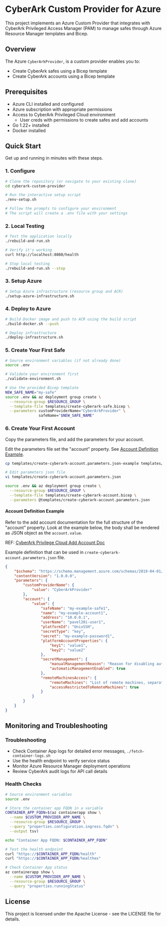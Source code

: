 # CyberArk Custom Provider for Azure

This project implements an Azure Custom Provider that integrates with CyberArk Privileged Access Manager (PAM) to manage safes through Azure Resource Manager templates and Bicep.

## Overview

The Azure `CyberArkProvider`, is a custom provider enables you to:

- Create CyberArk safes using a Bicep template
- Create CyberArk accounts using a Bicep template

## Prerequisites

- Azure CLI installed and configured
- Azure subscription with appropriate permissions
- Access to CyberArk Privileged Cloud environment
  - User creds with permissions to create safes and add accounts
- Go 1.22+ installed
- Docker installed

## Quick Start

Get up and running in minutes with these steps.

### 1. Configure

```bash
# Clone the repository (or navigate to your existing clone)
cd cyberark-custom-provider

# Run the interactive setup script
./env-setup.sh

# Follow the prompts to configure your environment
# The script will create a .env file with your settings
```

### 2. Local Testing

```bash
# Test the application locally
./rebuild-and-run.sh

# Verify it's working
curl http://localhost:8080/health

# Stop local testing
./rebuild-and-run.sh --stop
```

### 3. Setup Azure

```bash
# Setup Azure infrastructure (resource group and ACR)
./setup-azure-infrastructure.sh
```

### 4. Deploy to Azure

```bash
# Build Docker image and push to ACR using the build script
./build-docker.sh --push

# Deploy infrastructure
./deploy-infrastructure.sh
```

### 5. Create Your First Safe

```bash
# Source environment variables (if not already done)
source .env

# Validate your environment first
./validate-environment.sh

# Use the provided Bicep template
NEW_SAFE_NAME="my-safe"
source .env && az deployment group create \
  --resource-group $RESOURCE_GROUP \
  --template-file templates/create-cyberark-safe.bicep \
  --parameters customProviderName="CyberArkProvider" \
               safeName="$NEW_SAFE_NAME"               
```

### 6. Create Your First Account

Copy the parameters file, and add the parameters for your account.

Edit the parameters file set the "account" property.  See [Account Definition Example](#account-definition-example).

```bash
cp templates/create-cyberark-account.parameters.json-example templates/create-cyberark-account.parameters.json

# Edit parameters json file
vi templates/create-cyberark-account.parameters.json

source .env && az deployment group create \
  --resource-group $RESOURCE_GROUP \
  --template-file templates/create-cyberark-account.bicep \
  --parameters @templates/create-cyberark-account.parameters.json
 ```

#### Account Definition Example

Refer to the add account documentation for the full structure of the "account" property.  Look at the example below, the body shall be rendered as JSON object as the `account.value`.

 REF: [CyberArk Privilege Cloud Add Account Doc](https://docs.cyberark.com/privilege-cloud-shared-services/latest/en/content/webservices/add%20account%20v10.htm#Bodyparameters)

Example definition that can be used in `create-cyberark-account.parameters.json` file.

```json
{
    "$schema": "https://schema.management.azure.com/schemas/2019-04-01/deploymentParameters.json#",
    "contentVersion": "1.0.0.0",
    "parameters": {
        "customProviderName": {
            "value": "CyberArkProvider"
        },
        "account": {
            "value": {
                "safeName": "my-example-safe1",
                "name": "my-example-account1",
                "address": "10.0.0.1",
                "userName": "pavel20i-user1",
                "platformId": "UnixSSH",
                "secretType": "key",
                "secret": "my-example-password1",
                "platformAccountProperties": {
                    "key1": "value1",
                    "key2": "value2"
                },
                "secretManagement": {
                    "manualManagementReason": "Reason for disabling automatic secret management.",
                    "automaticManagementEnabled": true
                },
                "remoteMachinesAccess": {
                    "remoteMachines": "List of remote machines, separated by semicolons.",
                    "accessRestrictedToRemoteMachines": true
                }
            }
        }
    }
}
```

## Monitoring and Troubleshooting

### Troubleshooting

- Check Container App logs for detailed error messages, `./fetch-container-logs.sh`
- Use the health endpoint to verify service status
- Monitor Azure Resource Manager deployment operations
- Review CyberArk audit logs for API call details

### Health Checks

```bash
# Source environment variables
source .env

# Store the container app FQDN in a variable
CONTAINER_APP_FQDN=$(az containerapp show \
  --name $CUSTOM_PROVIDER_APP_NAME \
  --resource-group $RESOURCE_GROUP \
  --query "properties.configuration.ingress.fqdn" \
  --output tsv)

echo "Container App FQDN: $CONTAINER_APP_FQDN"

# Test the health endpoint
curl "https://$CONTAINER_APP_FQDN/health"
curl "https://$CONTAINER_APP_FQDN/healthex"

# Check Container App status
az containerapp show \
  --name $CUSTOM_PROVIDER_APP_NAME \
  --resource-group $RESOURCE_GROUP \
  --query "properties.runningStatus"
```

## License

This project is licensed under the Apache License - see the LICENSE file for details.
